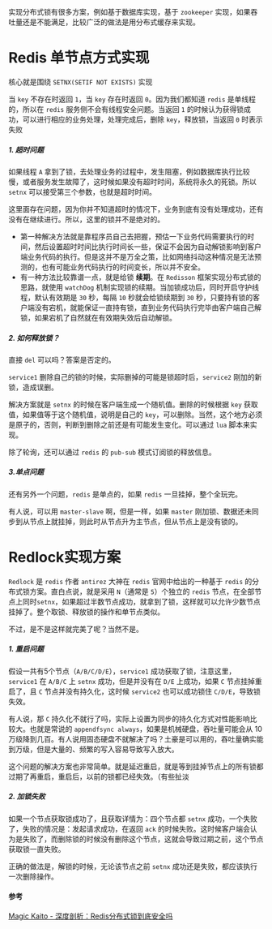 实现分布式锁有很多方案，例如基于数据库实现，基于 `zookeeper` 实现，如果吞吐量还是不能满足，比较广泛的做法是用分布式缓存来实现。



# Redis 单节点方式实现

核心就是围绕 `SETNX(SETIF NOT EXISTS)` 实现

当 `key` 不存在时返回 `1`，当 `key` 存在时返回 `0`。因为我们都知道 `redis` 是单线程的，所以在 `redis` 服务侧不会有线程安全问题。当返回 `1` 的时候认为获得锁成功，可以进行相应的业务处理，处理完成后，删除 `key`，释放锁，当返回 `0` 时表示失败



##### 1. 超时问题

如果线程 `A` 拿到了锁，去处理业务的过程中，发生阻塞，例如数据库执行比较慢，或者服务发生故障了，这时候如果没有超时时间，系统将永久的死锁。所以 `setnx` 可以接受第三个参数，也就是超时时间。

这里面存在问题，因为你并不知道超时的情况下，业务到底有没有处理成功，还有没有在继续进行。所以，这里的锁并不是绝对的。

- 第一种解决方法就是靠程序员自己去把握，预估一下业务代码需要执行的时间，然后设置超时时间比执行时间长一些，保证不会因为自动解锁影响到客户端业务代码的执行。但是这并不是万全之策，比如网络抖动这种情况是无法预测的，也有可能业务代码执行的时间变长，所以并不安全。
- 有一种方法比较靠谱一点，就是给锁 **续期**。在 `Redisson` 框架实现分布式锁的思路，就使用 `watchDog` 机制实现锁的续期。当加锁成功后，同时开启守护线程，默认有效期是 `30` 秒，每隔 `10` 秒就会给锁续期到 `30` 秒，只要持有锁的客户端没有宕机，就能保证一直持有锁，直到业务代码执行完毕由客户端自己解锁，如果宕机了自然就在有效期失效后自动解锁。



##### 2. 如何释放锁？

直接 `del` 可以吗？答案是否定的。

`service1` 删除自己的锁的时候，实际删掉的可能是锁超时后，`service2` 刚加的新锁，造成误删。

解决方案就是 `setnx` 的时候在客户端生成一个随机值。删除的时候根据 `key` 获取值，如果值等于这个随机值，说明是自己的 `key`，可以删除。当然，这个地方必须是原子的，否则，判断到删除之前还是有可能发生变化。可以通过 `lua` 脚本来实现。

除了轮询，还可以通过 `redis` 的 `pub-sub` 模式订阅锁的释放信息。



##### 3.单点问题

还有另外一个问题，`redis` 是单点的，如果 `redis` 一旦挂掉，整个全玩完。

有人说，可以用 `master-slave` 啊，但是一样，如果 `master` 刚加锁、数据还未同步到从节点上就挂掉，则此时从节点升为主节点，但从节点上是没有锁的。





# Redlock实现方案

`Redlock` 是 `redis` 作者 `antirez` 大神在 `redis` 官网中给出的一种基于 `redis` 的分布式锁方案。直白点说，就是采用 `N`（通常是 `5`）个独立的 `redis` 节点，在全部节点上同时`setnx`，如果超过半数节点成功，就拿到了锁，这样就可以允许少数节点挂掉了。整个取锁、释放锁的操作和单节点类似。



不过，是不是这样就完美了呢？当然不是。

##### 1.  重启问题

假设一共有5个节点（`A/B/C/D/E`），`service1` 成功获取了锁，注意这里，`service1` 在 `A/B/C` 上 `setnx` 成功，但是并没有在 `D/E` 上成功，如果 `C` 节点挂掉重启了，且 `C` 节点并没有持久化，这时候 `service2` 也可以成功锁住 `C/D/E`，导致锁失效。

有人说，那 `C` 持久化不就行了吗，实际上设置为同步的持久化方式对性能影响比较大。也就是常说的 `appendfsync always`，如果是机械硬盘，吞吐量可能会从 10万级降到几百。有人说用固态硬盘不就解决了吗？土豪是可以用的，吞吐量确实能到万级，但是大量的、频繁的写入容易导致写入放大。

这个问题的解决方案也非常简单。就是延迟重启，就是等到挂掉节点上的所有锁都过期了再重启，重启后，以前的锁都已经失效。（有些扯淡



##### 2.  加锁失败

如果一个节点获取锁成功了，且获取详情为：四个节点都 `setnx` 成功，一个失败了，失败的情况是：发起请求成功，在返回 `ack` 的时候失败。这时候客户端会认为是失败了，而删除锁的时候没有删除这个节点，这就会导致过期之前，这个节点获取锁一直失败。

正确的做法是，解锁的时候，无论该节点之前 `setnx` 成功还是失败，都应该执行一次删除操作。





#### 参考

[Magic Kaito - 深度剖析：Redis分布式锁到底安全吗](https://mp.weixin.qq.com/s/OpPxwu_WluMc0nnBHQRvdg)